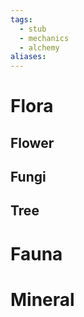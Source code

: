 ```yaml
---
tags:
  - stub
  - mechanics
  - alchemy
aliases:
---
```


# Flora
## Flower
## Fungi
## Tree
# Fauna
# Mineral